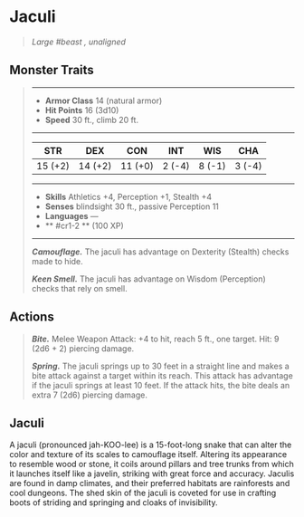 # Jaculi
>*Large #beast , unaligned*
## Monster Traits
>___
>- **Armor Class** 14 (natural armor)
>- **Hit Points** 16 (3d10)
>- **Speed** 30 ft., climb 20 ft.
>___
>|STR|DEX|CON|INT|WIS|CHA|
>|:---:|:---:|:---:|:---:|:---:|:---:|
>|15 (+2)|14 (+2)|11 (+0)|2 (-4)|8 (-1)|3 (-4)|
>___
>- **Skills** Athletics +4, Perception +1, Stealth +4
>- **Senses** blindsight 30 ft., passive Perception 11
>- **Languages** —
>- ** #cr1-2 ** (100 XP)
>___
>***Camouflage.*** The jaculi has advantage on Dexterity (Stealth) checks made to hide.  
>
>***Keen Smell.*** The jaculi has advantage on Wisdom (Perception) checks that rely on smell.  
>
## Actions
>***Bite.*** Melee Weapon Attack: +4 to hit, reach 5 ft., one target. Hit: 9 (2d6 + 2) piercing damage.  
>
>***Spring.*** The jaculi springs up to 30 feet in a straight line and makes a bite attack against a target within its reach. This attack has advantage if the jaculi springs at least 10 feet. If the attack hits, the bite deals an extra 7 (2d6) piercing damage.
## Jaculi
A jaculi (pronounced jah-KOO-lee) is a 15-foot-long snake that can alter the color and texture of its scales to camouflage itself. Altering its appearance to resemble wood or stone, it coils around pillars and tree trunks from which it launches itself like a javelin, striking with great force and accuracy.
Jaculis are found in damp climates, and their preferred habitats are rainforests and cool dungeons. The shed skin of the jaculi is coveted for use in crafting boots of striding and springing and cloaks of invisibility.